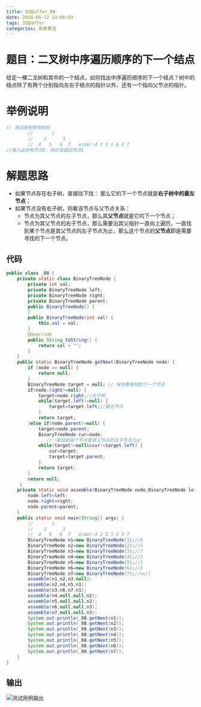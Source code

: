 ```yaml
---
title: 剑指offer_08
date: 2018-05-12 14:06:03
tags: 剑指offer
categories: 简单算法
---
```

# 题目：二叉树中序遍历顺序的下一个结点
给定一棵二叉树和其中的一个结点，如何找出中序遍历顺序的下一个结点？树中的结点除了有两个分别指向左右子结点的指针以外，还有一个指向父节点的指针。
<!-- more -->
# 举例说明

```java
// 测试用例使用的树
    	//       1
    	//    2      3
    	//  4   5   6  7   order:4 2 5 1 6 3 7
//输入此树和节点5，则应该返回节点1
```

# 解题思路
- 如果节点存在右子树，直接往下找：
那么它的下一个节点就是**右子树中的最左节点**；
- 如果节点没有右子树，则看该节点与父节点关系： 
  - 节点为其父节点的左子节点，那么其**父节点**就是它的下一个节点；
  - 节点为其父节点的右子节点，那么需要沿其父指针一直向上遍历，一直找到某个节点是其父节点的左子节点为止，那么这个节点的**父节点**即是需要寻找的下一个节点。
## 代码

```java
public class _08 {
    private static class BinaryTreeNode {
        private int val;
        private BinaryTreeNode left;
        private BinaryTreeNode right;
        private BinaryTreeNode parent;
        public BinaryTreeNode() {
        }
        public BinaryTreeNode(int val) {
            this.val = val;
        }
        @Override
        public String toString() {
            return val + "";
        }
    }
    public static BinaryTreeNode getNext(BinaryTreeNode node) {
        if (node == null) {
            return null;
        }
        BinaryTreeNode target = null; // 保存要查找的下一个节点
        if(node.right!=null) {
        	target=node.right;//右子树
        	while(target.left!=null) {
        		target=target.left;//最左节点
        	}
        	return target;
        }else if(node.parent!=null) {
        	target=node.parent;
        	BinaryTreeNode cur=node;
               //一直找到某个节点是其父节点的左子节点为止
        	while(target!=null&&cur!=target.left) {
        		cur=target;
        		target=target.parent;
        	}
        	return target;
        }
        return null;
     }
    private static void assemble(BinaryTreeNode node,BinaryTreeNode left,BinaryTreeNode right,BinaryTreeNode parent) {
    	node.left=left;
    	node.right=right;
    	node.parent=parent;
    }
    public static void main(String[] args) {
    	//       1
    	//    2      3
    	//  4   5   6  7   order:4 2 5 1 6 3 7
		BinaryTreeNode n1=new BinaryTreeNode(1);//6
		BinaryTreeNode n2=new BinaryTreeNode(2);//5
		BinaryTreeNode n3=new BinaryTreeNode(3);//7
		BinaryTreeNode n4=new BinaryTreeNode(4);//2
		BinaryTreeNode n5=new BinaryTreeNode(5);//1
		BinaryTreeNode n6=new BinaryTreeNode(6);//3
		BinaryTreeNode n7=new BinaryTreeNode(7);//null
		assemble(n1,n2,n3,null);
		assemble(n2,n4,n5,n1);
		assemble(n3,n6,n7,n1);
		assemble(n4,null,null,n2);
		assemble(n5,null,null,n2);
		assemble(n6,null,null,n3);
		assemble(n7,null,null,n3);
		System.out.println(_08.getNext(n1));
		System.out.println(_08.getNext(n2));
		System.out.println(_08.getNext(n3));
		System.out.println(_08.getNext(n4));
		System.out.println(_08.getNext(n5));
		System.out.println(_08.getNext(n6));
		System.out.println(_08.getNext(n7));
	}
}
```
## 输出
![测试用例输出](http://upload-images.jianshu.io/upload_images/11861611-ed180800efe05185.jpg?imageMogr2/auto-orient/strip%7CimageView2/2/w/1240)